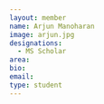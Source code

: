 ```yaml
---
layout: member
name: Arjun Manoharan
image: arjun.jpg
designations:
  - MS Scholar
area:
bio:
email:
type: student
---
```

